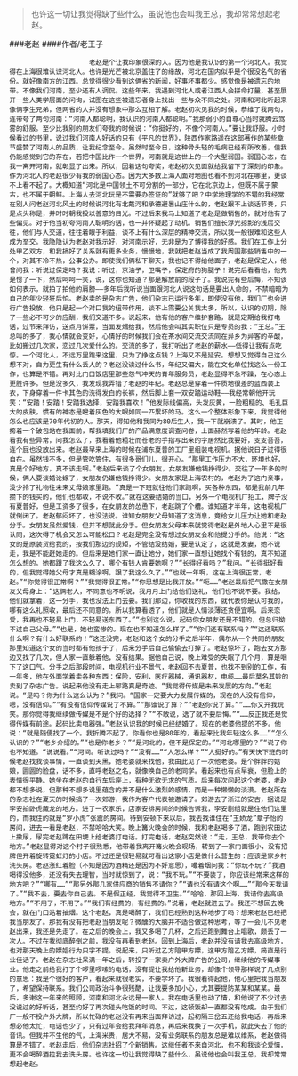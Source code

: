 > 也许这一切让我觉得缺了些什么，虽说他也会叫我王总，我却常常想起老赵。

###老赵
####作者/老王子

						老赵是个让我印象很深的人。因为他是我认识的第一个河北人。我觉得在上海很难认识河北人。也许是光芒被北京盖住了的缘故，河北在国内似乎是个很没名气的省份。就好像南方的江西。总觉得很少看到这俩省的新闻，好事坏事都少。感觉像是被遗忘的地带。不像我们河南，至少还有人调侃。这些年来，我遇到河北人或者江西人会拼命打量，甚至展开一些人类学层面的问询，试图在这些被遗忘者身上找出一些与众不同之处。河南和河北听起来像俩孪生兄弟，但两省的人并没有想象中那么互相了解。老赵初次见我的时候，恭维了我两句，连带夸了两句河南：“河南人都聪明，我认识的河南人都聪明。”我那弱小的自尊心当时就腾云驾雾的舒服。至少比我别的朋友们夸我的时候说：“你挺好的，不像个河南人。”要让我舒服。小时候看过的书里，说过我们河南人好话的只有《平凡的世界》，陕西作家路遥在这部著作的某些章节盛赞了河南人的品质，让我纪念至今。虽然时至今日，这种骨头轻的毛病已经有所改善，但我仍能感觉到它的存在，若把中国比作一个世界，河南就是这世上的一个大型弱国。弱国心态，在我一离开河南，就彰显了出来。所以，因着这句夸奖，老赵初次见面就给我留下了深刻的印象。作为河北人的老赵很少有我的弱国心态。因为大多数上海人面对地图也看不到河北在哪里，更谈不上看不起了。大概知道“河北是中国领土不可分割的一部分，它在北京边上，但既不属于蒙古，也不属于朝鲜。上海人去河北玩是不需要办签证的”就够了吧？中学地理学的不错的我经常在别人问老赵河北风土的时候说河北有北戴河和承德避暑山庄什么的，老赵跟不上谈话节奏，只是点头称是，并时时朝我投以善意的目光。不过后来我马上知道了老赵是做销售的，就对他有了些偏见。对于他当初夸河南人聪明的话，也一并怀疑起了动机。销售们擅长浮光掠影的浅层交往，他们与人交道，往往着眼于利益，谈不上有什么深层的精神交流，所以我一般很难和这些人成为至交。我隐隐认为老赵对我示好，对河南示好，无非是为了博得我的好感。我们在工作上分处甲乙双方，和我搞好了关系就有更多业务，慢慢地，我就把老赵当成了我周围那些销售中的一个，对其不冷不热，公事公办。即使我们俩私下聊天，我也记不得给他面子，老赵是保定人，他曾问我：听说过保定吗？我说：听过，京油子，卫嘴子，保定府的狗腿子！说完后看看他，他先是愣了一下，然后呵呵一笑，说，这你也知道？那是解放前的段子了。我说完有些后悔，不知该如何表示，就拍了拍他的肩膀——多年后我听说当面跟河北人说这句话是要出人命的，不禁暗暗为自己的年少轻狂后怕。老赵卖的是杂志广告，他们杂志已运行多年，即使没有他，我们厂也会进行广告投放，他只是起一个对口我的纽带作用，谈不上需要公关我太多，所以，认识的初期，除了一些必不可少的应酬，我们交道不多。说起来，他有他的客户维护套路，就是定期给我打电话，过节来拜访，送点月饼票，当面发烟给我，然后他会叫其实职位只是专员的我：“王总。”王总叫的多了，我心情就会变好，心情好的时候我们会在茶水间交流交流同在异乡为异客的辛酸，比如搬过几次家，恋过几次爱什么的。交流的多了，我打听出了老赵的薪水——低得让我有点吃惊。一个河北人，不远万里跑来这里，只为了挣这点钱？上海又不是延安。想想又觉得自己这么想不对，自力更生有什么丢人的？老赵没读过什么书，年纪又偏大，能在文化单位找这么一份工作，也算是不错。再对比门口饭店里那些怨气冲天的青年服务员，老赵显得不急不躁，在心态上更胜许多。但是没多久，我发现我弄错了老赵的年纪。老赵总是穿着一件质地很差的蓝西装上衣，下身穿着一件卡其色的洗得发白的长裤，然后脚上套一双安踏运动鞋——我经常朝他开玩笑：“安踏！安踏！安踏我选择，安踏我喜欢！”他发际线偏高，头发灰黄，一脸粗糙的、毛孔巨大的皮肤，惯有的神态是瞪着灰色的大眼如同一匹累坏的马。这么一个整体形象下来，我觉得他怎么也应该是70年代初的人。那天，得知他和我同为80后生人，我一下就崩溃了。其时，他正挎着一个破包站在我面前，帮我填我们厂的产品满意度调查问卷，上面赫然写着他的年龄。老赵看我有些异常，问我怎么了，我看着他粗壮而苍老的手指写出来的字居然比我要好，支支吾吾，连个屁也没放出来。老赵最早来上海的时候在浦东夏普的工厂里组装电视机。据他说日子过得很自在。虽然钱不多，但是管吃管住，有很多哥们儿，很开心。“那里工作压力不大，环境也好，真是个好地方，真不该走啊。”老赵后来谈了个女朋友，女朋友嫌他钱挣得少。交往了一年多的时候，俩人要谈婚论嫁了，女朋友仍嫌他钱挣得少。女朋友家是上海农村的，老赵为了这门亲事，没少拎了礼物往未来丈母娘家里跑。“真是一下班就往他们家跑啊，买各种东西，都是我前几年攒下的钱买的，他们也都收，不说不收。”就在这要结婚的当口，另外一个电视机厂招工，牌子没有夏普好，但是工资多了很多，在女朋友的怂恿下，老赵跳了个槽。谁知道才半年，这电视机厂就倒闭了。老赵郁闷坏了，也没法说。谁知女朋友父母知道了这消息，竟给女儿压力让她和老赵分手。女朋友虽然爱钱，但并不想就此分手。但女朋友父母本来就觉得老赵是外地人心里不是很认同，这次得了机会又怎么可能松口？老赵是完全没有想过女朋友会和他提分手的。他说：“这女的是原装货给我的，按我们那边的规矩，不管结没结婚，要是认定了，这就是发妻，她不说走，我是不能赶她走的。但后来是她们家一直让她分，她们家一直想让她找个有钱的，真不知道怎么想的。她都跟了我这么久了，哪个有钱人肯要她啊？”“长得好看吗？”我问。“长得挺好看的，但我觉得她父母才真是糊涂啊，跟了我这么久了。”“也就一年啊，这在上海很正常，老赵。”“你觉得很正常啊？”“我觉得很正常。”“你思想是比我开放。”“呃……”老赵最后把气撒在女朋友父母身上：“这俩老人，不同意也不明说，我月月上门给他们送礼，他们也不说不要。我给，他们就拿着，这一分手，我也没法上门去要。我们那边，你收我的东西，就代表你是认可我的，哪有这么礼照收，最后还不同意的。所以我算看透了，他们就是人情淡薄还贪便宜啊。后来恋爱，我再也不轻易上门，不轻易送东西了。”“也别这么说，起码你女朋友还是不错的，但总归拗不过自己父母。”“也是，她也蛮惨的。现在也不知道怎么样了。”“你们还有联系吗？”“这还联系什么啊？有什么好联系的！”这还没完，老赵和这个女的分手之后半年，偶尔从一个共同的朋友那里知道这个女的当时都有他孩子了，后来分手后自己偷偷去打掉了。老赵惊坏了，跑去女方那边又找了几次，但人家一直躲着他，没有结果。据他自己说，晚上难受的失眠了几个月，算是咽下了这口气。分手之后那段时间，电视机行业不景气，老赵回不去夏普，也找不到别的工作，有一年多，他在外面学着卖各种东西：保险，安利，医疗器械，通讯器材，电缆……最后莫名其妙的卖到了杂志广告。说起来他没有走上邪路真是奇迹。“我觉得传媒是未来发展的方向。”老赵说。“是吗？你为什么这么认为？”我问。“国家一定要大力发展传媒的，现在的人没有信仰，嗯，没有信仰。”“有没有信仰传媒说了不算。”“那谁说了算？”“老赵你说了算。”“……你又开我玩笑。那你觉得我继续做传媒是不是个好的选择？”“不敢说，选了就不要后悔。”“……反正我还是觉得传媒有前途。起码比卖电器强。”老赵认识我的时候已经结婚了。现在的老婆他提的不多。他说：“就是随便找了一个。我折腾不起了，你看你也是80年的，看起来比我年轻这么多……”“怎么认识的？”“老乡介绍的。”“也是你老乡？”“是河北的，但不是保定的。”“河北哪里的？”“说了你也不知道。“说说看。”“河间。听说过吗？”“没有……”“人怎么样？”“人挺好的。”有天快下班的时候老赵找我谈事情，一直谈到天黑，她老婆就来找他，我由此见了一次他老婆。是个胖胖的姑娘，圆圆的脸盘，话不多，直呼老赵之名，就像唤自己的老同学。看起来也有点早衰，但脸上的表情很平静。她坐在老赵的自行车后座上，有种无欲无求的气质。后来每次问起这个老婆，老赵都不想多说，但那种不想多说里蕴含的并不是什么激烈的感情，而是一种懒懒的淡漠。老赵所在的杂志社在夏天的时候搞了一次郊游，我作为客户代表被邀请了。郊游去了浙江的安吉，据说是李安拍卧虎藏龙的地方。进了一农家乐，店家安排房间的时候告诉我，李安剧组就是住他们这里的，而我住的就是“罗小虎”张震的房间。待到安顿下来以后，我去找谁住在“玉娇龙”章子怡的房间，进去一看是老赵，不禁哈哈大笑。晚上篝火晚会的时候，我和老赵喝多了酒，跑到农田边上撒尿，尿完老赵蹲在田埂上给老婆打电话。打完电话，老赵突然说：“走，王总，我带你去个地方。”老赵显得对这个村子很熟悉，他带着我离开篝火晚会现场，转到了一家门面很小，没有招牌但开着旋转霓虹灯的小店。不过还是很轻易就可看出这家小店是做什么营生的：应该是家乡村洗头房。老赵涨红着脸（不知是因为酒精还是因为不好意思），嘬着烟问我：“你玩不玩？”我酒喝得没他多，还没有失去理智，当时就惊到了，说：“我不玩。”“不要装了，你应该经常来这样的地方吧？”“哪有……”“那另外那几家供应商的销售不请你？”“请也没有请这个啊……”“那今天我请了。”“我不去，要去你自己去。不是假正经，我觉得不卫生。”“哈哈，那回上海，我请你去高级地方。”“不用了，不用了。”“我们有经费的，有经费的。”说着，老赵就进去了。我还不想回去晚会，就在门口站着抽烟。这个老赵，真是喝醉了，我们已经熟到这种地步了吗？想来老赵已经把我当朋友了。那我有没有把老赵当朋友呢？微醺的大脑并不适合做这种思考，等了一会儿不见老赵出来，我还是先走了。在之后的晚会上，我又多喝了几杯，之后还跑到舞台上唱歌，颇丢了一次人。不过在我彻底醉倒之前，我没有再看到老赵。回到上海后，老赵并没有请我去高级地方，也对那天晚上的嫖娼行为只字不提。说起来，只听过乙方陪甲方嫖，这甲方陪乙方嫖，简直是行业佳话了。老赵在杂志社呆满一年之后，转投了一家卖户外大牌广告的公司，继续他的传媒事业。他走之前给我打了个啰里啰嗦的电话，没有提让我给他新业务，却像个领导那样说了几点别的意思：我是个很好的客户，看起来就很老实，不要学坏了。我很看得起他，他心里把我当朋友了，希望保持联系。我们公司政治斗争很残酷，让我要多加小心，尤其要提防某某和某某。最后，多谢这一年来的照顾，河南和河北永远是一家人。我在电话里也动了情，和他说了不少过去没说过的好听话，甚至约好了再次碰头吃饭的时间。不过，这顿饭却一直都没有吃成。由于我们厂一般不投户外大牌，所以忙碌的老赵没有再来当面拜访过，起初隔三岔五还给我电话，再后来想必他太忙，电话也少了，只有过年会给我拜年消息，再后来我换了一次手机，就此失去了他的音讯。但我并不生他的气，上海米贵，居大不易，没有业务联系的朋友总是难以维系，老赵做得算是不错了。老赵走后，他们杂志社招了个新销售。这继任者不来自河北，也不和我谈论爱情，更不会喝醉酒拉我去洗头房。也许这一切让我觉得缺了些什么，虽说他也会叫我王总，我却常常想起老赵。			  		